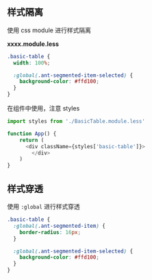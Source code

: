 ## 样式隔离

使用 css module 进行样式隔离

**xxxx.module.less**

```css
.basic-table {
  width: 100%;

  :global(.ant-segmented-item-selected) {
    background-color: #ffd100;
  }
}
```

在组件中使用，注意 styles

```js
import styles from './BasicTable.module.less'

function App() {
    return (
      <div className={styles['basic-table']}>
        </div>
    )
}
```



## 样式穿透

使用 `:global` 进行样式穿透

```css
.basic-table {
  :global(.ant-segmented-item) {
    border-radius: 16px;
  }

  :global(.ant-segmented-item-selected) {
    background-color: #ffd100;
  }
}
```

